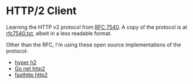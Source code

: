 # HTTP/2 Client

Learning the HTTP v2 protocol from [RFC 7540](https://httpwg.org/specs/rfc7540.html).
A copy of the protocol is at [rfc7540.txt](./rfc7540.txt), albeit in a less readable format.

Other than the RFC, I'm using these open source implementations of the protocol:

- [hyper h2](https://github.com/python-hyper/h2/tree/master)
- [Go net http2](https://github.com/golang/net/tree/master/http2)
- [fasthttp http2](https://github.com/fasthttp/http2)
